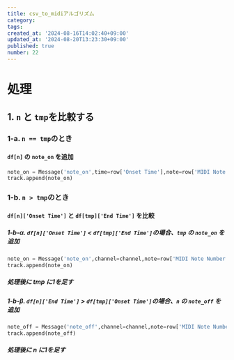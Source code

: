 ```yaml
---
title: csv_to_midiアルゴリズム
category:
tags:
created_at: '2024-08-16T14:02:40+09:00'
updated_at: '2024-08-20T13:23:30+09:00'
published: true
number: 22
---
```


# 処理
## 1.  `n` と `tmp`を比較する
### 1-a. `n == tmp`のとき
#### `df[n]` の `note_on` を追加
```python
note_on = Message('note_on',time=row['Onset Time'],note=row['MIDI Note Number'],velocity=64)
track.append(note_on)
```
### 1-b. `n > tmp`のとき
#### `df[n]['Onset Time']` と `df[tmp]['End Time']` を比較
##### 1-b-α. `df[n]['Onset Time']` < `df[tmp]['End Time']`の場合、`tmp` の `note_on` を追加
```python
note_on = Message('note_on',channel=channel,note=row['MIDI Note Number'],velocity=64,time=row['Onset Time'])
track.append(note_on)
```

##### 処理後に tmp に1を足す

##### 1-b-β. `df[n]['End Time']` > `df[tmp]['Onset Time']`の場合、`n` の `note_off` を追加
```python
note_off = Message('note_off',channel=channel,note=row['MIDI Note Number'],velocity=0,time=row['Onset Time'])
track.append(note_off)
```

##### 処理後に n に1を足す

